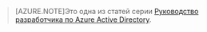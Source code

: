 > [AZURE.NOTE]Это одна из статей серии [Руководство разработчика по Azure Active Directory](active-directory-developers-guide.md).

<!---HONumber=58-->